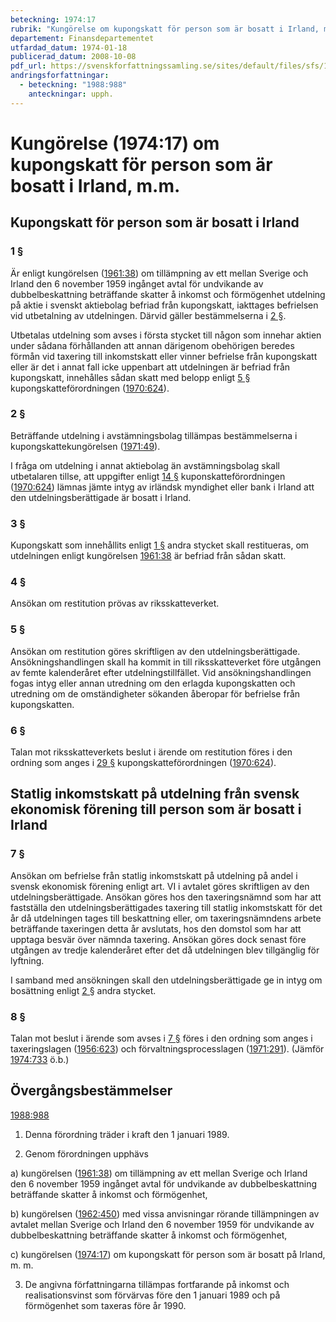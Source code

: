 ```yaml
---
beteckning: 1974:17
rubrik: "Kungörelse om kupongskatt för person som är bosatt i Irland, m.m."
departement: Finansdepartementet
utfardad_datum: 1974-01-18
publicerad_datum: 2008-10-08
pdf_url: https://svenskforfattningssamling.se/sites/default/files/sfs/1974-01/SFS1974-17.pdf
andringsforfattningar:
  - beteckning: "1988:988"
    anteckningar: upph.
---
```


# Kungörelse (1974:17) om kupongskatt för person som är bosatt i Irland, m.m.

## Kupongskatt för person som är bosatt i Irland

### 1 §

Är enligt kungörelsen ([1961:38](https://selex.se/eli/sfs/1961/38)) om tillämpning av ett mellan Sverige och Irland den 6 november 1959 ingånget avtal för undvikande av dubbelbeskattning beträffande skatter å inkomst och förmögenhet utdelning på aktie i svenskt aktiebolag befriad från kupongskatt, iakttages befrielsen vid utbetalning av utdelningen. Därvid gäller bestämmelserna i [2 §](#2).

Utbetalas utdelning som avses i första stycket till någon som innehar aktien under sådana förhållanden att annan därigenom obehörigen beredes förmån vid taxering till inkomstskatt eller vinner befrielse från kupongskatt eller är det i annat fall icke uppenbart att utdelningen är befriad från kupongskatt, innehålles sådan skatt med belopp enligt [5 §](#5) kupongskatteförordningen ([1970:624](https://selex.se/eli/sfs/1970/624)).

### 2 §

Beträffande utdelning i avstämningsbolag tillämpas bestämmelserna i kupongskattekungörelsen ([1971:49](https://selex.se/eli/sfs/1971/49)).

I fråga om utdelning i annat aktiebolag än avstämningsbolag skall utbetalaren tillse, att uppgifter enligt [14 §](#14) kuponskatteförordningen ([1970:624](https://selex.se/eli/sfs/1970/624)) lämnas jämte intyg av irländsk myndighet eller bank i Irland att den utdelningsberättigade är bosatt i Irland.

### 3 §

Kupongskatt som innehållits enligt [1 §](#1) andra stycket skall restitueras, om utdelningen enligt kungörelsen [1961:38](https://selex.se/eli/sfs/1961/38) är befriad från sådan skatt.

### 4 §

Ansökan om restitution prövas av riksskatteverket.

### 5 §

Ansökan om restitution göres skriftligen av den utdelningsberättigade. Ansökningshandlingen skall ha kommit in till riksskatteverket före utgången av femte kalenderåret efter utdelningstillfället. Vid ansökningshandlingen fogas intyg eller annan utredning om den erlagda kupongskatten och utredning om de omständigheter sökanden åberopar för befrielse från kupongskatten.

### 6 §

Talan mot riksskatteverkets beslut i ärende om restitution föres i den ordning som anges i [29 §](#29) kupongskatteförordningen ([1970:624](https://selex.se/eli/sfs/1970/624)).

## Statlig inkomstskatt på utdelning från svensk ekonomisk förening till person som är bosatt i Irland

### 7 §

Ansökan om befrielse från statlig inkomstskatt på utdelning på andel i svensk ekonomisk förening enligt art. VI i avtalet göres skriftligen av den utdelningsberättigade. Ansökan göres hos den taxeringsnämnd som har att fastställa den utdelningsberättigades taxering till statlig inkomstskatt för det år då utdelningen tages till beskattning eller, om taxeringsnämndens arbete beträffande taxeringen detta år avslutats, hos den domstol som har att upptaga besvär över nämnda taxering. Ansökan göres dock senast före utgången av tredje kalenderåret efter det då utdelningen blev tillgänglig för lyftning.

I samband med ansökningen skall den utdelningsberättigade ge in intyg om bosättning enligt [2 §](#2) andra stycket.

### 8 §

Talan mot beslut i ärende som avses i [7 §](#7) föres i den ordning som anges i taxeringslagen ([1956:623](https://selex.se/eli/sfs/1956/623)) och förvaltningsprocesslagen ([1971:291](https://selex.se/eli/sfs/1971/291)). (Jämför [1974:733](https://selex.se/eli/sfs/1974/733) ö.b.)

## Övergångsbestämmelser

[1988:988](https://selex.se/eli/sfs/1988/988)

1. Denna förordning träder i kraft den 1 januari 1989.

2. Genom förordningen upphävs

a) kungörelsen ([1961:38](https://selex.se/eli/sfs/1961/38)) om tillämpning av ett mellan Sverige och Irland den 6 november 1959 ingånget avtal för undvikande av dubbelbeskattning beträffande skatter å inkomst och förmögenhet,

b) kungörelsen ([1962:450](https://selex.se/eli/sfs/1962/450)) med vissa anvisningar rörande tillämpningen av avtalet mellan Sverige och Irland den 6 november 1959 för undvikande av dubbelbeskattning beträffande skatter å inkomst och förmögenhet,

c) kungörelsen ([1974:17](https://selex.se/eli/sfs/1974/17)) om kupongskatt för person som är bosatt på Irland, m. m.

3. De angivna författningarna tillämpas fortfarande på inkomst och realisationsvinst som förvärvas före den 1 januari 1989 och på förmögenhet som taxeras före år 1990.